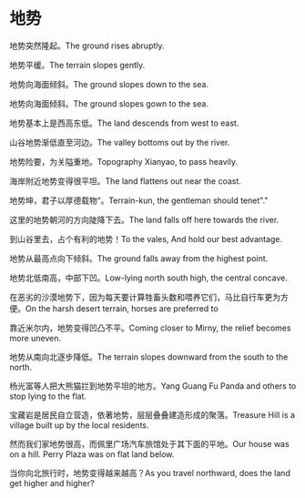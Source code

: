 # 地势

<p><span class="chinese">地势突然隆起。</span><span class="english">The ground rises abruptly.</span></p>

<p><span class="chinese">地势平缓。</span><span class="english">The terrain slopes gently.</span></p>

<p><span class="chinese">地势向海面倾斜。</span><span class="english">The ground slopes down to the sea.</span></p>

<p><span class="chinese">地势向海面倾斜。</span><span class="english">The ground slopes gown to the sea.</span></p>

<p><span class="chinese">地势基本上是西高东低。</span><span class="english">The land descends from west to east.</span></p>

<p><span class="chinese">山谷地势渐低直至河边。</span><span class="english">The valley bottoms out by the river.</span></p>

<p><span class="chinese">地势险要，为关隘重地。</span><span class="english">Topography Xianyao, to pass heavily.</span></p>

<p><span class="chinese">海岸附近地势变得很平坦。</span><span class="english">The land flattens out near the coast.</span></p>

<p><span class="chinese">地势坤，君子以厚德载物“。</span><span class="english">Terrain-kun, the gentleman should tenet"."</span></p>

<p><span class="chinese">这里的地势朝河的方向陡降下去。</span><span class="english">The land falls off here towards the river.</span></p>

<p><span class="chinese">到山谷里去，占个有利的地势！</span><span class="english">To the vales, And hold our best advantage.</span></p>

<p><span class="chinese">地势从最高点向下倾斜。</span><span class="english">The ground falls away from the highest point.</span></p>

<p><span class="chinese">地势北低南高，中部下凹。</span><span class="english">Low-lying north south high, the central concave.</span></p>

<p><span class="chinese">在恶劣的沙漠地势下，因为每天要计算牲畜头数和喂养它们，马比自行车更为方便。</span><span class="english">On the harsh desert terrain, horses are preferred to</span></p>

<p><span class="chinese">靠近米尔内，地势变得凹凸不平。</span><span class="english">Coming closer to Mirny, the relief becomes more uneven.</span></p>

<p><span class="chinese">地势从南向北逐步降低。</span><span class="english">The terrain slopes downward from the south to the north.</span></p>

<p><span class="chinese">杨光富等人把大熊猫拦到地势平坦的地方。</span><span class="english">Yang Guang Fu Panda and others to stop lying to the flat.</span></p>

<p><span class="chinese">宝藏岩是居民自立营造，依著地势，层层叠叠建造形成的聚落。</span><span class="english">Treasure Hill is a village built up by the local residents.</span></p>

<p><span class="chinese">然而我们家地势很高，而佩里广场汽车旅馆处于其下面的平地。</span><span class="english">Our house was on a hill. Perry Plaza was on flat land below.</span></p>

<p><span class="chinese">当你向北旅行时，地势变得越来越高？</span><span class="english">As you travel northward, does the land get higher and higher?</span></p>

